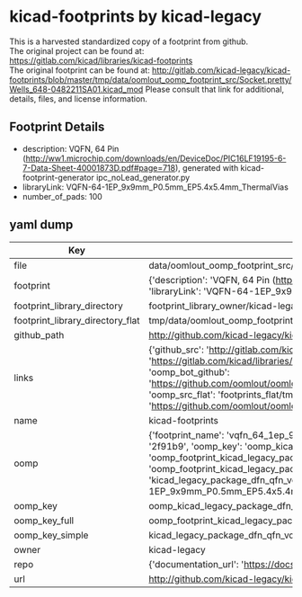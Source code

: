 # kicad-footprints by kicad-legacy  
This is a harvested standardized copy of a footprint from github.  
The original project can be found at:  
https://gitlab.com/kicad/libraries/kicad-footprints  
The original footprint can be found at:
http://gitlab.com/kicad-legacy/kicad-footprints/blob/master/tmp/data/oomlout_oomp_footprint_src/Socket.pretty/Wells_648-0482211SA01.kicad_mod
Please consult that link for additional, details, files, and license information.  
## Footprint Details
* description: VQFN, 64 Pin (http://ww1.microchip.com/downloads/en/DeviceDoc/PIC16LF19195-6-7-Data-Sheet-40001873D.pdf#page=718), generated with kicad-footprint-generator ipc_noLead_generator.py  
* libraryLink: VQFN-64-1EP_9x9mm_P0.5mm_EP5.4x5.4mm_ThermalVias  
* number_of_pads: 100  
## yaml dump  
| Key | Value |  
| --- | --- |  
| file | data/oomlout_oomp_footprint_src/kicad-footprints/Package_DFN_QFN.pretty/VQFN-64-1EP_9x9mm_P0.5mm_EP5.4x5.4mm_ThermalVias.kicad_mod |  
| footprint | {'description': 'VQFN, 64 Pin (http://ww1.microchip.com/downloads/en/DeviceDoc/PIC16LF19195-6-7-Data-Sheet-40001873D.pdf#page=718), generated with kicad-footprint-generator ipc_noLead_generator.py', 'libraryLink': 'VQFN-64-1EP_9x9mm_P0.5mm_EP5.4x5.4mm_ThermalVias', 'number_of_pads': 100} |  
| footprint_library_directory | footprint_library_owner/kicad-legacy_kicad-footprints |  
| footprint_library_directory_flat | tmp/data/oomlout_oomp_footprint_src/footprints_flat/kicad_legacy_package_dfn_qfn_vqfn_64_1ep_9x9mm_p0_5mm_ep5_4x5_4mm_thermalvias/working |  
| github_path | http://github.com/kicad-legacy/kicad-footprints/blob/master/tmp/data/oomlout_oomp_footprint_src/Package_DFN_QFN.pretty/VQFN-64-1EP_9x9mm_P0.5mm_EP5.4x5.4mm_ThermalVias.kicad_mod |  
| links | {'github_src': 'http://gitlab.com/kicad-legacy/kicad-footprints/blob/master/tmp/data/oomlout_oomp_footprint_src/Socket.pretty/Wells_648-0482211SA01.kicad_mod', 'github_src_repo': 'https://gitlab.com/kicad/libraries/kicad-footprints', 'oomp_bot': 'tmp/data/oomlout_oomp_footprint_src/footprints/kicad_legacy_package_dfn_qfn_vqfn_64_1ep_9x9mm_p0_5mm_ep5_4x5_4mm_thermalvias/working', 'oomp_bot_github': 'https://github.com/oomlout/oomlout_oomp_footprint_bot/tree/main/tmp/data/oomlout_oomp_footprint_src/footprints/kicad_legacy_package_dfn_qfn_vqfn_64_1ep_9x9mm_p0_5mm_ep5_4x5_4mm_thermalvias/working', 'oomp_src_flat': 'footprints_flat/tmp/data/oomlout_oomp_footprint_src/footprints_flat/kicad_legacy_package_dfn_qfn_vqfn_64_1ep_9x9mm_p0_5mm_ep5_4x5_4mm_thermalvias/working', 'oomp_src_flat_github': 'https://github.com/oomlout/oomlout_oomp_footprint_src/tree/main/tmp/data/oomlout_oomp_footprint_src/footprints_flat/kicad_legacy_package_dfn_qfn_vqfn_64_1ep_9x9mm_p0_5mm_ep5_4x5_4mm_thermalvias/working'} |  
| name | kicad-footprints |  
| oomp | {'footprint_name': 'vqfn_64_1ep_9x9mm_p0_5mm_ep5_4x5_4mm_thermalvias', 'library_name': 'package_dfn_qfn', 'md5': '2f91b988dfc53d4a29687d2d437838d8', 'md5_10': '2f91b988df', 'md5_5': '2f91b', 'md5_6': '2f91b9', 'oomp_key': 'oomp_kicad_legacy_package_dfn_qfn_vqfn_64_1ep_9x9mm_p0_5mm_ep5_4x5_4mm_thermalvias', 'oomp_key_extra': 'oomp_footprint_kicad_legacy_package_dfn_qfn_vqfn_64_1ep_9x9mm_p0_5mm_ep5_4x5_4mm_thermalvias', 'oomp_key_full': 'oomp_footprint_kicad_legacy_package_dfn_qfn_vqfn_64_1ep_9x9mm_p0_5mm_ep5_4x5_4mm_thermalvias_2f91b9', 'oomp_key_simple': 'kicad_legacy_package_dfn_qfn_vqfn_64_1ep_9x9mm_p0_5mm_ep5_4x5_4mm_thermalvias', 'original_filename': 'data/oomlout_oomp_footprint_src/kicad-footprints/Package_DFN_QFN.pretty/VQFN-64-1EP_9x9mm_P0.5mm_EP5.4x5.4mm_ThermalVias.kicad_mod', 'owner_name': 'kicad_legacy'} |  
| oomp_key | oomp_kicad_legacy_package_dfn_qfn_vqfn_64_1ep_9x9mm_p0_5mm_ep5_4x5_4mm_thermalvias |  
| oomp_key_full | oomp_footprint_kicad_legacy_package_dfn_qfn_vqfn_64_1ep_9x9mm_p0_5mm_ep5_4x5_4mm_thermalvias |  
| oomp_key_simple | kicad_legacy_package_dfn_qfn_vqfn_64_1ep_9x9mm_p0_5mm_ep5_4x5_4mm_thermalvias |  
| owner | kicad-legacy |  
| repo | {'documentation_url': 'https://docs.github.com/rest/repos/repos#get-a-repository', 'message': 'Not Found'} |  
| url | http://github.com/kicad-legacy/kicad-footprints |  

